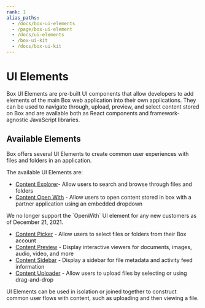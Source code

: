 ```yaml
---
rank: 1
alias_paths:
  - /docs/box-ui-elements
  - /page/box-ui-element
  - /docs/ui-elements
  - /box-ui-kit
  - /docs/box-ui-kit
---
```


# UI Elements

Box UI Elements are pre-built UI components that allow developers to add
elements of the main Box web application into their own applications. They can
be used to navigate through, upload, preview, and select content stored on Box
and are available both as React components and framework-agnostic JavaScript
libraries.

## Available Elements

Box offers several UI Elements to create common user experiences with files and
folders in an application.

The available UI Elements are:

* [Content Explorer][explorer]- Allow users to search and browse through files and folders
* [Content Open With][openwith] - Allow users to open content stored in box with a partner application using an embedded dropdown

<Message type='warning'>
  We no longer support the `OpenWith` UI element for any new customers as of December 21, 2021.
</Message>

* [Content Picker][picker] - Allow users to select files or folders from their Box account
* [Content Preview][preview] - Display interactive viewers for documents, images, audio, video, and more
* [Content Sidebar][sidebar] - Display a sidebar for file metadata and activity feed information
* [Content Uploader][uploader] - Allow users to upload files by selecting or using drag-and-drop

UI Elements can be used in isolation or joined together to construct common user
flows with content, such as uploading and then viewing a file.

[explorer]: g://embed/ui-elements/explorer
[openwith]: g://embed/ui-elements/open-with
[picker]: g://embed/ui-elements/picker
[preview]: g://embed/ui-elements/preview
[sidebar]: g://embed/ui-elements/sidebar
[uploader]: g://embed/ui-elements/uploader
